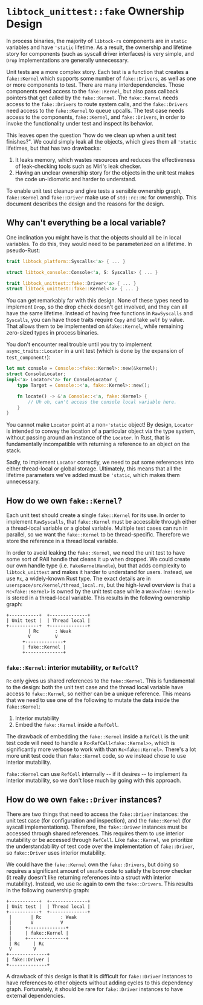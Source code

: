 `libtock_unittest::fake` Ownership Design
=========================================

In process binaries, the majority of `libtock-rs` components are in `static`
variables and have `'static` lifetime. As a result, the ownership and lifetime
story for components (such as syscall driver interfaces) is very simple, and
`Drop` implementations are generally unnecessary.

Unit tests are a more complex story. Each test is a function that creates a
`fake::Kernel` which supports some number of `fake::Drivers`, as well as one or
more components to test. There are many interdependencies. Those components need
access to the `fake::Kernel`, but also pass callback pointers that get called by
the `fake::Kernel`. The `fake::Kernel` needs access to the `fake::Drivers` to
route system calls, and the `fake::Drivers` need access to the `fake::Kernel` to
queue upcalls. The test case needs access to the components, `fake::Kernel`, and
`fake::Drivers`, in order to invoke the functionality under test and inspect its
behavior.

This leaves open the question "how do we clean up when a unit test finishes?".
We could simply leak all the objects, which gives them all `'static` lifetimes,
but that has two drawbacks:

1. It leaks memory, which wastes resources and reduces the effectiveness of
   leak-checking tools such as Miri's leak checker.
2. Having an unclear ownership story for the objects in the unit test makes the
   code un-idiomatic and harder to understand.

To enable unit test cleanup and give tests a sensible ownership graph,
`fake::Kernel` and `fake::Driver` make use of `std::rc::Rc` for ownership. This
document describes the design and the reasons for the design.

## Why can't everything be a local variable?

One inclination you might have is that the objects should all be in local
variables. To do this, they would need to be parameterized on a lifetime. In
pseudo-Rust:

```rust
trait libtock_platform::Syscalls<'a> { ... }

struct libtock_console::Console<'a, S: Syscalls> { ... }

trait libtock_unittest::fake::Driver<'a> { ... }
struct libtock_unittest::fake::Kernel<'a> { ... }
```

You can get remarkably far with this design. None of these types need to
implement `Drop`, so the drop check doesn't get involved, and they can all have
the same lifetime. Instead of having free functions in `RawSyscalls` and
`Syscalls`, you can have those traits require `Copy` and take `self` by value.
That allows them to be implemented on `&fake::Kernel`, while remaining
zero-sized types in process binaries.

You don't encounter real trouble until you try to implement
`async_traits::Locator` in a unit test (which is done by the expansion of
`test_component!`):

```rust
let mut console = Console::<fake::Kernel>::new(&kernel);
struct ConsoleLocator;
impl<'a> Locator<'a> for ConsoleLocator {
    type Target = Console::<'a, fake::Kernel>::new();

    fn locate() -> &'a Console::<'a, fake::Kernel> {
        // Uh oh, can't access the console local variable here.
    }
}
```

You cannot make `Locator` point at a non-`'static` object! By design, `Locator`
is intended to convey the location of a particular object via the type system,
without passing around an instance of the `Locator`. In Rust, that is
fundamentally incompatible with returning a reference to an object on the stack.

Sadly, to implement `Locator` correctly, we need to put some references into
either thread-local or global storage. Ultimately, this means that all the
lifetime parameters we've added must be `'static`, which makes them unnecessary.

## How do we own `fake::Kernel`?

Each unit test should create a single `fake::Kernel` for its use. In order to
implement `RawSyscalls`, that `fake::Kernel` must be accessible through either a
thread-local variable or a global variable. Multiple test cases can run in
parallel, so we want the `fake::Kernel` to be thread-specific. Therefore we
store the reference in a thread local variable.

In order to avoid leaking the `fake::Kernel`, we need the unit test to have some
sort of RAII handle that cleans it up when dropped. We could create our own
handle type (i.e. `FakeKernelHandle`), but that adds complexity to
`libtock_unittest` and makes it harder to understand for users. Instead, we use
`Rc`, a widely-known Rust type. The exact details are in
`userspace/src/kernel/thread_local.rs`, but the high-level overview is that a
`Rc<fake::Kernel>` is owned by the unit test case while a `Weak<fake::Kernel>`
is stored in a thread-local variable. This results in the following ownership
graph:

```
+-----------+  +--------------+
| Unit test |  | Thread local |
+-----------+  +--------------+
        | Rc      : Weak
        V         V
      +--------------+
      | fake::Kernel |
      +--------------+
```

### `fake::Kernel`: interior mutability, or `RefCell`?

`Rc` only gives us shared references to the `fake::Kernel`. This is fundamental
to the design: both the unit test case and the thread local variable have access
to `fake::Kernel`, so neither can be a unique reference. This means that we need
to use one of the following to mutate the data inside the `fake::Kernel`:

1. Interior mutability
2. Embed the `fake::Kernel` inside a `RefCell`.

The drawback of embedding the `fake::Kernel` inside a `RefCell` is the unit test
code will need to handle a `Rc<RefCell<fake::Kernel>>`, which is significantly
more verbose to work with than `Rc<fake::Kernel>`. There's a lot more unit test
code than `fake::Kernel` code, so we instead chose to use interior mutability.

`fake::Kernel` can use `RefCell` internally -- if it desires -- to implement its
interior mutability, so we don't lose much by going with this approach.

## How do we own `fake::Driver` instances?

There are two things that need to access the `fake::Driver` instances: the unit
test case (for configuration and inspection), and the `fake::Kernel` (for
syscall implementations). Therefore, the `fake::Driver` instances must be
accessed through shared references. This requires them to use interior
mutability or be accessed through `RefCell`. Like `fake::Kernel`, we prioritize
the understandability of test code over the implementation of `fake::Driver`, so
`fake::Driver` uses interior mutability.

We could have the `fake::Kernel` own the `fake::Drivers`, but doing so requires
a significant amount of `unsafe` code to satisfy the borrow checker (it really
doesn't like returning references into a struct with interior mutability).
Instead, we use `Rc` again to own the `fake::Drivers`. This results in the
following ownership graph:

```
+-----------+  +--------------+
| Unit test |  | Thread local |
+-----------+  +--------------+
 |       | Rc       : Weak
 |       V          V
 |     +--------------+
 |     | fake::Kernel |
 |     +--------------+
 | Rc     | Rc
 V        V
+--------------+
| fake::Driver |
+--------------+
```

A drawback of this design is that it is difficult for `fake::Driver` instances
to have references to other objects without adding cycles to this dependency
graph. Fortunately, it should be rare for `fake::Driver` instances to have
external dependencies.
